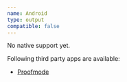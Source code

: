 ```yaml
---
name: Android
type: output
compatible: false
---
```

No native support yet.

Following third party apps are available:
- [Proofmode](https://play.google.com/store/apps/details?id=org.witness.proofmode&hl=gsw)
